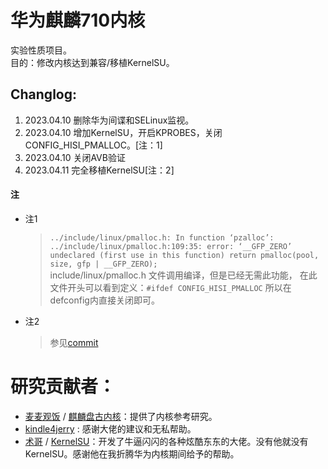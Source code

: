 # 华为麒麟710内核  
实验性质项目。  
目的：修改内核达到兼容/移植KernelSU。    

## Changlog:
1. 2023.04.10 删除华为间谍和SELinux监视。
2. 2023.04.10 增加KernelSU，开启KPROBES，关闭CONFIG_HISI_PMALLOC。[注：1]
3. 2023.04.10 关闭AVB验证
4. 2023.04.11 完全移植KernelSU[注：2]


#### 注
+ 注1 
  >` ../include/linux/pmalloc.h: In function ‘pzalloc’:
../include/linux/pmalloc.h:109:35: error: ‘__GFP_ZERO’ undeclared (first use in this function)
  return pmalloc(pool, size, gfp | __GFP_ZERO); `  
  > include/linux/pmalloc.h 文件调用编译，但是已经无需此功能，
  > 在此文件开头可以看到定义：`#ifdef CONFIG_HISI_PMALLOC`
  > 所以在defconfig内直接关闭即可。
+ 注2
  > 参见[commit](https://github.com/Coconutat/android_kernel_huawei_kirin710/commit/6936691270efda2163c9b92357c907ef5c52e981)



# 研究贡献者： 
 + [麦麦观饭](https://github.com/maimaiguanfan) / [麒麟盘古内核](https://github.com/maimaiguanfan/android_kernel_huawei_hi3660/)：提供了内核参考研究。 
 + [kindle4jerry](https://github.com/kindle4jerry) : 感谢大佬的建议和无私帮助。   
 + [术哥](https://github.com/tiann) / [KernelSU](https://github.com/tiann)：开发了牛逼闪闪的各种炫酷东东的大佬。没有他就没有KernelSU。感谢他在我折腾华为内核期间给予的帮助。 